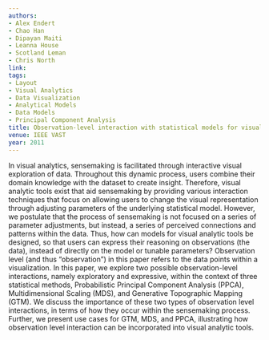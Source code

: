 ```yaml
---
authors:
- Alex Endert
- Chao Han
- Dipayan Maiti
- Leanna House
- Scotland Leman
- Chris North
link:
tags:
- Layout
- Visual Analytics
- Data Visualization
- Analytical Models
- Data Models
- Principal Component Analysis
title: Observation-level interaction with statistical models for visual analytics.
venue: IEEE VAST
year: 2011
---
```

In visual analytics, sensemaking is facilitated through interactive visual exploration of data. Throughout this dynamic process, users combine their domain knowledge with the dataset to create insight. Therefore, visual analytic tools exist that aid sensemaking by providing various interaction techniques that focus on allowing users to change the visual representation through adjusting parameters of the underlying statistical model. However, we postulate that the process of sensemaking is not focused on a series of parameter adjustments, but instead, a series of perceived connections and patterns within the data. Thus, how can models for visual analytic tools be designed, so that users can express their reasoning on observations (the data), instead of directly on the model or tunable parameters? Observation level (and thus “observation”) in this paper refers to the data points within a visualization. In this paper, we explore two possible observation-level interactions, namely exploratory and expressive, within the context of three statistical methods, Probabilistic Principal Component Analysis (PPCA), Multidimensional Scaling (MDS), and Generative Topographic Mapping (GTM). We discuss the importance of these two types of observation level interactions, in terms of how they occur within the sensemaking process. Further, we present use cases for GTM, MDS, and PPCA, illustrating how observation level interaction can be incorporated into visual analytic tools.
